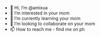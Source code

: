 - 👋 Hi, I’m @amixua
- 👀 I’m interested in your mom
- 🌱 I’m currently learning your mom
- 💞️ I’m looking to collaborate on your mom
- 📫 How to reach me - find me on ph

<!---
amixua/amixua is a ✨ special ✨ repository because its `README.md` (this file) appears on your GitHub profile.
You can click the Preview link to take a look at your changes.
--->
